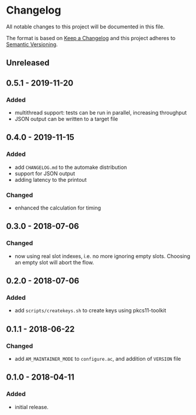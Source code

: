 # Changelog
All notable changes to this project will be documented in this file.

The format is based on [Keep a Changelog](http://keepachangelog.com/en/1.0.0/)
and this project adheres to [Semantic Versioning](http://semver.org/spec/v2.0.0.html).

## Unreleased

## 0.5.1 - 2019-11-20
### Added
- multithread support: tests can be run in parallel, increasing throughput
- JSON output can be written to a target file

## 0.4.0 - 2019-11-15
### Added
- add `CHANGELOG.md` to the automake distribution
- support for JSON output
- adding latency to the printout

### Changed
- enhanced the calculation for timing

## 0.3.0 - 2018-07-06
### Changed
- now using real slot indexes, i.e. no more ignoring empty slots. Choosing an empty slot will abort the flow.

## 0.2.0 - 2018-07-06
### Added
- add `scripts/createkeys.sh` to create keys using pkcs11-toolkit

## 0.1.1 - 2018-06-22
### Changed
- add `AM_MAINTAINER_MODE` to `configure.ac`, and addition of `VERSION` file

## 0.1.0 - 2018-04-11
### Added
- initial release.
